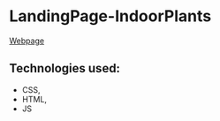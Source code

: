 # LandingPage-IndoorPlants

[Webpage](https://anastasiia-sharkova.github.io/LandingPage-IndoorPlants/)

## Technologies used:
* CSS,
* HTML,
* JS
